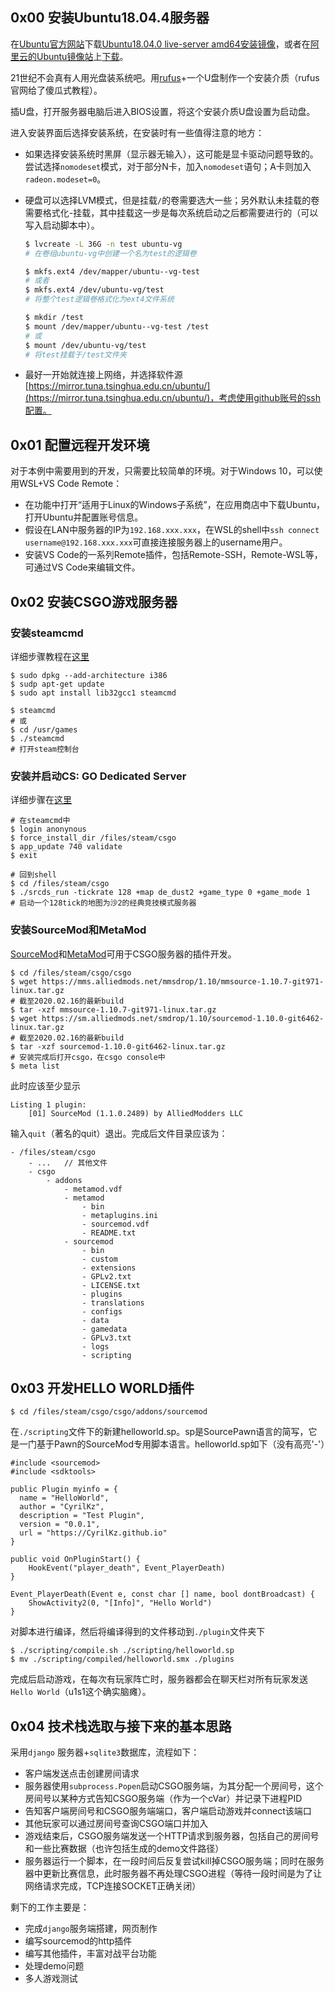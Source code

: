 ## 0x00 安装Ubuntu18.04.4服务器

在[Ubuntu官方网站](https://cn.ubuntu.com)下载[Ubuntu18.04.0 live-server amd64安装镜像](http://releases.ubuntu.com/bionic/ubuntu-18.04.4-live-server-amd64.iso)，或者在[阿里云的Ubuntu镜像站](https://mirrors.aliyun.com/ubuntu-releases/HEADER.html)上[下载](https://mirrors.aliyun.com/ubuntu-releases/18.04.4/ubuntu-18.04.4-desktop-amd64.iso)。

21世纪不会真有人用光盘装系统吧。用[rufus](https://rufus.ie/)+一个U盘制作一个安装介质（rufus官网给了傻瓜式教程）。

插U盘，打开服务器电脑后进入BIOS设置，将这个安装介质U盘设置为启动盘。

进入安装界面后选择安装系统，在安装时有一些值得注意的地方：

* 如果选择安装系统时黑屏（显示器无输入），这可能是显卡驱动问题导致的。尝试选择`nomodeset`模式，对于部分N卡，加入`nomodeset`语句；A卡则加入`radeon.modeset=0`。

* 硬盘可以选择LVM模式，但是挂载`/`的卷需要选大一些；另外默认未挂载的卷需要格式化-挂载，其中挂载这一步是每次系统启动之后都需要进行的（可以写入启动脚本中）。

  ```bash
  $ lvcreate -L 36G -n test ubuntu-vg
  # 在卷组ubuntu-vg中创建一个名为test的逻辑卷
  
  $ mkfs.ext4 /dev/mapper/ubuntu--vg-test
  # 或者
  $ mkfs.ext4 /dev/ubuntu-vg/test
  # 将整个test逻辑卷格式化为ext4文件系统
  
  $ mkdir /test
  $ mount /dev/mapper/ubuntu--vg-test /test
  # 或
  $ mount /dev/ubuntu-vg/test
  # 将test挂载于/test文件夹
  ```

* 最好一开始就连接上网络，并选择软件源[https://mirror.tuna.tsinghua.edu.cn/ubuntu/](https://mirror.tuna.tsinghua.edu.cn/ubuntu/)，考虑使用github账号的ssh配置。

## 0x01 配置远程开发环境

对于本例中需要用到的开发，只需要比较简单的环境。对于Windows 10，可以使用WSL+VS Code Remote：

* 在功能中打开“适用于Linux的Windows子系统”，在应用商店中下载Ubuntu，打开Ubuntu并配置账号信息。
* 假设在LAN中服务器的IP为`192.168.xxx.xxx`，在WSL的shell中`ssh connect username@192.168.xxx.xxx`可直接连接服务器上的username用户。
* 安装VS Code的一系列Remote插件，包括Remote-SSH，Remote-WSL等，可通过VS Code来编辑文件。

## 0x02 安装CSGO游戏服务器

### 安装steamcmd

详细步骤教程在[这里](https://developer.valvesoftware.com/wiki/SteamCMD)

```shell
$ sudo dpkg --add-architecture i386
$ sudp apt-get update
$ sudo apt install lib32gcc1 steamcmd 

$ steamcmd
# 或
$ cd /usr/games
$ ./steamcmd
# 打开steam控制台
```

### 安装并启动CS: GO Dedicated Server

详细步骤在[这里](https://developer.valvesoftware.com/wiki/Counter-Strike:_Global_Offensive_Dedicated_Servers)

```shell
# 在steamcmd中
$ login anonynous
$ force_install_dir /files/steam/csgo
$ app_update 740 validate
$ exit

# 回到shell
$ cd /files/steam/csgo
$ ./srcds_run -tickrate 128 +map de_dust2 +game_type 0 +game_mode 1
# 启动一个128tick的地图为沙2的经典竞技模式服务器
```

### 安装SourceMod和MetaMod

[SourceMod](https://www.sourcemod.net/)和[MetaMod](https://sourcemm.net/)可用于CSGO服务器的插件开发。

```shell
$ cd /files/steam/csgo/csgo
$ wget https://mms.alliedmods.net/mmsdrop/1.10/mmsource-1.10.7-git971-linux.tar.gz
# 截至2020.02.16的最新build
$ tar -xzf mmsource-1.10.7-git971-linux.tar.gz
$ wget https://sm.alliedmods.net/smdrop/1.10/sourcemod-1.10.0-git6462-linux.tar.gz
# 截至2020.02.16的最新build
$ tar -xzf sourcemod-1.10.0-git6462-linux.tar.gz
# 安装完成后打开csgo，在csgo console中
$ meta list
```

此时应该至少显示

```
Listing 1 plugin:
    [01] SourceMod (1.1.0.2489) by AlliedModders LLC
```

输入`quit`（著名的quit）退出。完成后文件目录应该为：

```
- /files/steam/csgo
	- ... 	// 其他文件
	- csgo
		- addons
			- metamod.vdf
			- metamod
				- bin
				- metaplugins.ini
				- sourcemod.vdf
				- README.txt
			- sourcemod
				- bin
				- custom
				- extensions
				- GPLv2.txt
				- LICENSE.txt
				- plugins
				- translations
				- configs
				- data
				- gamedata
				- GPLv3.txt
				- logs
				- scripting
```

## 0x03 开发HELLO WORLD插件

```shell
$ cd /files/steam/csgo/csgo/addons/sourcemod
```

在`./scripting`文件下的新建helloworld.sp。sp是SourcePawn语言的简写，它是一门基于Pawn的SourceMod专用脚本语言。helloworld.sp如下（没有高亮'-'）

```
#include <sourcemod>
#include <sdktools>

public Plugin myinfo = {
  name = "HelloWorld",
  author = "CyrilKz",
  description = "Test Plugin",
  version = "0.0.1",
  url = "https://CyrilKz.github.io"
}

public void OnPluginStart() {
	HookEvent("player_death", Event_PlayerDeath)
}

Event_PlayerDeath(Event e, const char [] name, bool dontBroadcast) {
	ShowActivity2(0, "[Info]", "Hello World")
} 
```

对脚本进行编译，然后将编译得到的文件移动到`./plugin`文件夹下

```shell
$ ./scripting/compile.sh ./scripting/helloworld.sp
$ mv ./scripting/compiled/helloworld.smx ./plugins
```

完成后启动游戏，在每次有玩家阵亡时，服务器都会在聊天栏对所有玩家发送`Hello World`（u1s1这个确实脑瘫）。

## 0x04 技术栈选取与接下来的基本思路

采用`django` 服务器+`sqlite3`数据库，流程如下：

* 客户端发送点击创建房间请求
* 服务器使用`subprocess.Popen`启动CSGO服务端，为其分配一个房间号，这个房间号以某种方式告知CSGO服务端（作为一个cVar）并记录下进程PID
* 告知客户端房间号和CSGO服务端端口，客户端启动游戏并connect该端口
* 其他玩家可以通过房间号查询CSGO端口并加入
* 游戏结束后，CSGO服务端发送一个HTTP请求到服务器，包括自己的房间号和一些比赛数据（也许包括生成的demo文件路径）
* 服务器运行一个脚本，在一段时间后反复尝试kill掉CSGO服务端；同时在服务器中更新比赛信息，此时服务器不再处理CSGO进程（等待一段时间是为了让网络请求完成，TCP连接SOCKET正确关闭）

剩下的工作主要是：

* 完成`django`服务端搭建，网页制作
* 编写sourcemod的http插件
* 编写其他插件，丰富对战平台功能
* 处理demo问题
* 多人游戏测试